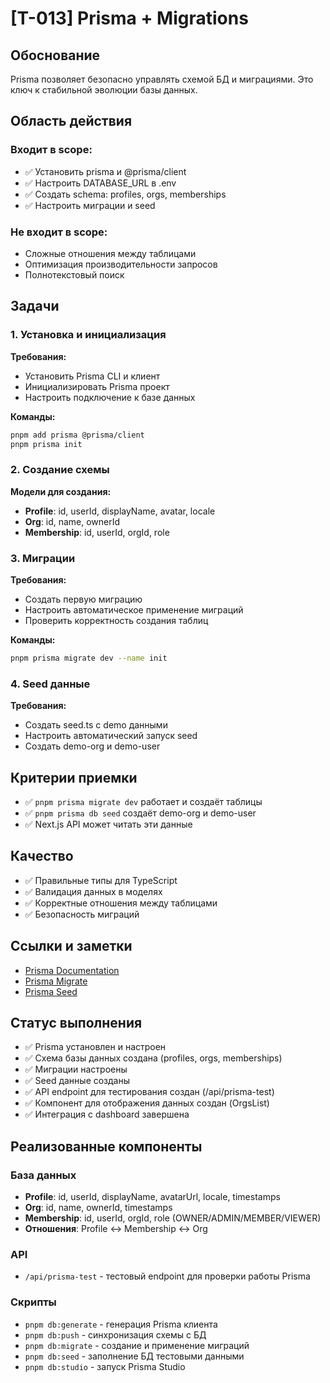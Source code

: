 # [T-013] Prisma + Migrations

## Обоснование

Prisma позволяет безопасно управлять схемой БД и миграциями. Это ключ к стабильной эволюции базы данных.

## Область действия

### Входит в scope:

- ✅ Установить prisma и @prisma/client
- ✅ Настроить DATABASE_URL в .env
- ✅ Создать schema: profiles, orgs, memberships
- ✅ Настроить миграции и seed

### Не входит в scope:

- Сложные отношения между таблицами
- Оптимизация производительности запросов
- Полнотекстовый поиск

## Задачи

### 1. Установка и инициализация

**Требования:**

- Установить Prisma CLI и клиент
- Инициализировать Prisma проект
- Настроить подключение к базе данных

**Команды:**

```bash
pnpm add prisma @prisma/client
pnpm prisma init
```

### 2. Создание схемы

**Модели для создания:**

- **Profile**: id, userId, displayName, avatar, locale
- **Org**: id, name, ownerId
- **Membership**: id, userId, orgId, role

### 3. Миграции

**Требования:**

- Создать первую миграцию
- Настроить автоматическое применение миграций
- Проверить корректность создания таблиц

**Команды:**

```bash
pnpm prisma migrate dev --name init
```

### 4. Seed данные

**Требования:**

- Создать seed.ts с demo данными
- Настроить автоматический запуск seed
- Создать demo-org и demo-user

## Критерии приемки

- ✅ `pnpm prisma migrate dev` работает и создаёт таблицы
- ✅ `pnpm prisma db seed` создаёт demo-org и demo-user
- ✅ Next.js API может читать эти данные

## Качество

- ✅ Правильные типы для TypeScript
- ✅ Валидация данных в моделях
- ✅ Корректные отношения между таблицами
- ✅ Безопасность миграций

## Ссылки и заметки

- [Prisma Documentation](https://www.prisma.io/docs)
- [Prisma Migrate](https://www.prisma.io/docs/concepts/components/prisma-migrate)
- [Prisma Seed](https://www.prisma.io/docs/guides/database/seed-database)

## Статус выполнения

- ✅ Prisma установлен и настроен
- ✅ Схема базы данных создана (profiles, orgs, memberships)
- ✅ Миграции настроены
- ✅ Seed данные созданы
- ✅ API endpoint для тестирования создан (/api/prisma-test)
- ✅ Компонент для отображения данных создан (OrgsList)
- ✅ Интеграция с dashboard завершена

## Реализованные компоненты

### База данных

- **Profile**: id, userId, displayName, avatarUrl, locale, timestamps
- **Org**: id, name, ownerId, timestamps
- **Membership**: id, userId, orgId, role (OWNER/ADMIN/MEMBER/VIEWER)
- **Отношения**: Profile ↔ Membership ↔ Org

### API

- `/api/prisma-test` - тестовый endpoint для проверки работы Prisma

### Скрипты

- `pnpm db:generate` - генерация Prisma клиента
- `pnpm db:push` - синхронизация схемы с БД
- `pnpm db:migrate` - создание и применение миграций
- `pnpm db:seed` - заполнение БД тестовыми данными
- `pnpm db:studio` - запуск Prisma Studio
